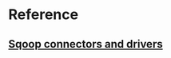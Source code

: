 # Reference

## [Sqoop connectors and drivers](https://data-flair.training/blogs/sqoop-connectors-drivers/)
